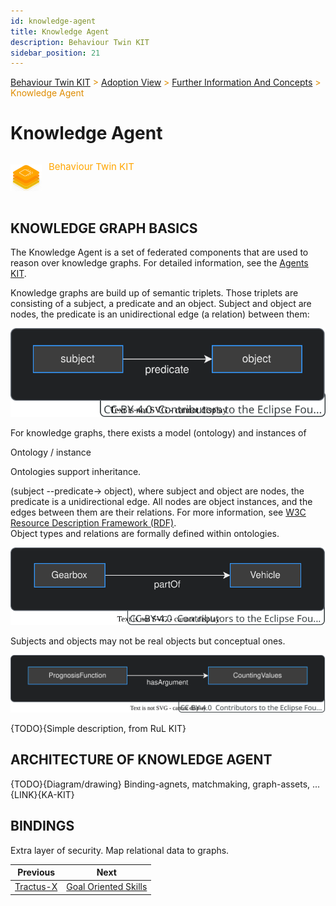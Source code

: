 ```yaml
---
id: knowledge-agent
title: Knowledge Agent
description: Behaviour Twin KIT
sidebar_position: 21
---
```


<!-- DEACTIVATED FOR DOCUSAURUS FROM HERE -->

<span style="font-size:14px;color:rgb(222,140,0);">[Behaviour Twin KIT](../../overview.md) > [Adoption View](../overview.md) > [Further Information And Concepts](overview.md) > Knowledge Agent</span>

# Knowledge Agent

<!-- DEACTIVATED FOR DOCUSAURUS TO HERE -->

<!-- VARIANT FOR DOCUSAURUS FROM HERE

<div style={{display:'block'}}>
  <div style={{display:'inline-block', verticalAlign:'top'}}>

![Behaviour Twin KIT banner](../../../../../static/img/kit-icons/behaviour-twin-kit-icon-mini.png)

  </div>
  <div style={{display:'inline-block', fontSize:17, color:'rgb(255,166,1)', marginLeft:7, verticalAlign:'top', paddingTop:6}}>
Behaviour Twin KIT
  </div>
</div>

VARIANT FOR DOCUSAURUS TO HERE -->

<!-- DEACTIVATED FOR DOCUSAURUS FROM HERE -->

<div style="display:block;">
  <div style="display:inline-block;vertical-align:top;">

![Behaviour Twin KIT banner](../../../../../static/img/kit-icons/behaviour-twin-kit-icon-mini.png)

  </div>
  <div style="display:inline-block;font-size:15px;color:rgb(255,166,1);margin-left:7px;vertical-align:top;padding-top:8px;">
Behaviour Twin KIT
  </div>
</div>

<!-- DEACTIVATED FOR DOCUSAURUS TO HERE -->

<!-- END OF HEADER -->

## KNOWLEDGE GRAPH BASICS

The Knowledge Agent is a set of federated components that are used to reason over knowledge graphs.
For detailed information, see the [Agents KIT](../../../knowledge-agents/adoption-view/intro.md).

Knowledge graphs are build up of semantic triplets.
Those triplets are consisting of a subject, a predicate and an object. Subject and object
are nodes, the predicate is an unidirectional edge (a relation) between them:

![triplet](triplet.drawio.svg)

For knowledge graphs, there exists a model (ontology) and instances of 



Ontology / instance

Ontologies support inheritance.


 (subject --predicate-> object),
where subject and object are nodes, the predicate is a unidirectional edge.
All nodes are object instances, and the edges between them are their relations.
For more information, see [W3C Resource Description Framework (RDF)](https://www.w3.org/RDF/).  
Object types and relations are formally defined within ontologies.

![triplet-example-partof](triplet-example-partof.drawio.svg)

Subjects and objects may not be real objects but conceptual ones.

![triplet-example-hasargument](triplet-example-hasargument.drawio.svg)



{TODO}{Simple description, from RuL KIT}

## ARCHITECTURE OF KNOWLEDGE AGENT

{TODO}{Diagram/drawing} Binding-agnets, matchmaking, graph-assets, ...
{LINK}{KA-KIT}

## BINDINGS

Extra layer of security. Map relational data to graphs.

<!-- START OF FOOTER -->

<!-- DEACTIVATED FOR DOCUSAURUS FROM HERE -->

| Previous | Next |
| -------- | ---- |
| [Tractus-X](tractusx.md) | [Goal Oriented Skills](goal-oriented-skills.md) |

<!-- DEACTIVATED FOR DOCUSAURUS TO HERE -->
